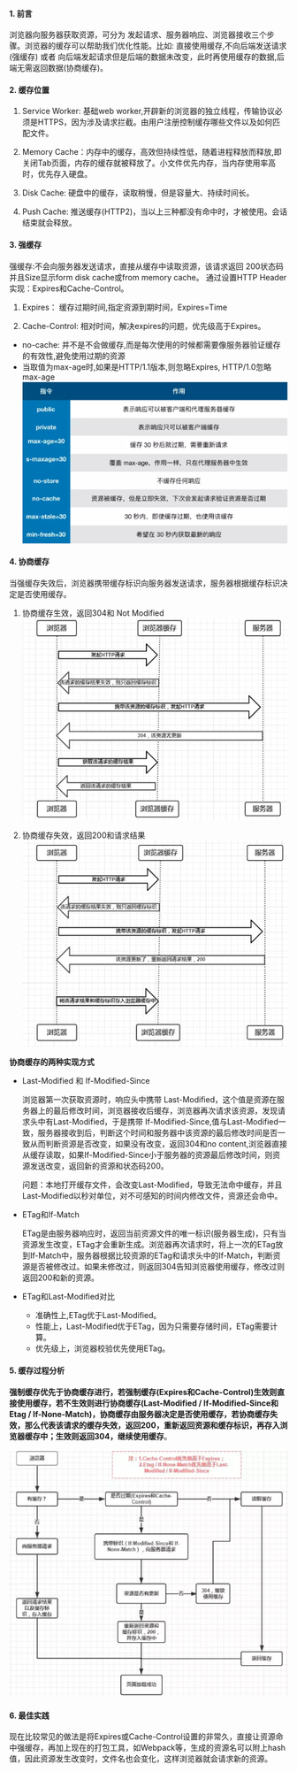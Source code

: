 
#### 1. 前言

浏览器向服务器获取资源，可分为 发起请求、服务器响应、浏览器接收三个步骤。浏览器的缓存可以帮助我们优化性能。比如: 直接使用缓存,不向后端发送请求(强缓存) 或者 向后端发起请求但是后端的数据未改变，此时再使用缓存的数据,后端无需返回数据(协商缓存)。

#### 2. 缓存位置
1. Service Worker: 基础web worker,开辟新的浏览器的独立线程，传输协议必须是HTTPS，因为涉及请求拦截。由用户注册控制缓存哪些文件以及如何匹配文件。

2. Memory Cache：内存中的缓存，高效但持续性低，随着进程释放而释放,即关闭Tab页面，内存的缓存就被释放了。小文件优先内存，当内存使用率高时，优先存入硬盘。

3. Disk Cache: 硬盘中的缓存，读取稍慢，但是容量大、持续时间长。

4. Push Cache: 推送缓存(HTTP2)，当以上三种都没有命中时，才被使用。会话结束就会释放。


#### 3. 强缓存
强缓存:不会向服务器发送请求，直接从缓存中读取资源，该请求返回 200状态码并且Size显示form disk cache或from memory cache。 通过设置HTTP Header实现：Expires和Cache-Control。

1. Expires： 缓存过期时间,指定资源到期时间，Expires=Time

2. Cache-Control: 相对时间，解决expires的问题，优先级高于Expires。
  - no-cache: 并不是不会做缓存,而是每次使用的时候都需要像服务器验证缓存的有效性,避免使用过期的资源
  - 当取值为max-age时,如果是HTTP/1.1版本,则忽略Expires, HTTP/1.0忽略max-age
![](images/0.jpg)

#### 4. 协商缓存
当强缓存失效后，浏览器携带缓存标识向服务器发送请求，服务器根据缓存标识决定是否使用缓存。

1. 协商缓存生效，返回304和 Not Modified
![](images/1.png)

2. 协商缓存失效，返回200和请求结果
![](images/2.png)

**协商缓存的两种实现方式**

- Last-Modified 和 If-Modified-Since

  浏览器第一次获取资源时，响应头中携带 Last-Modified，这个值是资源在服务器上的最后修改时间，浏览器接收后缓存，浏览器再次请求该资源，发现请求头中有Last-Modified，于是携带 If-Modified-Since,值与Last-Modified一致，服务器接收到后，判断这个时间和服务器中该资源的最后修改时间是否一致从而判断资源是否改变，如果没有改变，返回304和no content,浏览器直接从缓存读取，如果If-Modified-Since小于服务器的资源最后修改时间，则资源发送改变，返回新的资源和状态码200。

  问题：本地打开缓存文件，会改变Last-Modified，导致无法命中缓存，并且Last-Modified以秒对单位，对不可感知的时间内修改文件，资源还会命中。

- ETag和If-Match

  ETag是由服务器响应时，返回当前资源文件的唯一标识(服务器生成)，只有当资源发生改变，ETag才会重新生成。浏览器再次请求时，将上一次的ETag放到If-Match中，服务器根据比较资源的ETag和请求头中的If-Match，判断资源是否被修改过。如果未修改过，则返回304告知浏览器使用缓存，修改过则返回200和新的资源。

- ETag和Last-Modified对比

  - 准确性上,ETag优于Last-Modified。
  - 性能上，Last-Modified优于ETag，因为只需要存储时间，ETag需要计算。
  - 优先级上，浏览器校验优先使用ETag。

#### 5. 缓存过程分析

**强制缓存优先于协商缓存进行，若强制缓存(Expires和Cache-Control)生效则直接使用缓存，若不生效则进行协商缓存(Last-Modified / If-Modified-Since和Etag / If-None-Match)，协商缓存由服务器决定是否使用缓存，若协商缓存失效，那么代表该请求的缓存失效，返回200，重新返回资源和缓存标识，再存入浏览器缓存中；生效则返回304，继续使用缓存**。

![](images/3.png)

#### 6. 最佳实践
现在比较常见的做法是将Expires或Cache-Control设置的非常久，直接让资源命中强缓存，再加上现在的打包工具，如Webpack等，生成的资源名可以附上hash值，因此资源发生改变时，文件名也会变化，这样浏览器就会请求新的资源。

